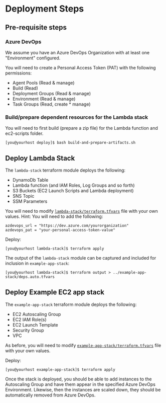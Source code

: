 # Deployment Steps

## Pre-requisite steps
### Azure DevOps
We assume you have an Azure DevOps Organization with at least one "Environment" configured.

You will need to create a Personal Access Token (PAT) with the following permissions:
* Agent Pools (Read & manage)
* Build (Read)
* Deployment Groups (Read & manage)
* Environment (Read & manage)
* Task Groups (Read, create * manage)

### Build/prepare dependent resources for the Lambda stack
You will need to first build (prepare a zip file) for the Lambda function and ec2-scripts folder. 
```
[you@yourhost deploy]$ bash build-and-prepare-artifacts.sh
```

## Deploy Lambda Stack
The `lambda-stack` terraform module deploys the following:
* DynamoDb Table
* Lambda function (and IAM Roles, Log Groups and so forth)
* S3 Buckets (EC2 Launch Scripts and Lambda deployment)
* SNS Topic
* SSM Parameters

You will need to modify [`lambda-stack/terraform.tfvars`](lambda-stack/terraform.tfvars) file with your own values.
Hint: You will need to add the following:
```
azdevops_url = "https://dev.azure.com/yourorganization"
azdevops_pat = "your-personal-access-token-value"
```

Deploy:
```
[you@yourhost lambda-stack]$ terraform apply
```

The output of the `lambda-stack` module can be captured and included for inclusion in `example-app-stack`:
```
[you@yourhost lambda-stack]$ terraform output > ../example-app-stack/deps.auto.tfvars
```

## Deploy Example EC2 app stack
The `example-app-stack` terraform module deploys the following:
* EC2 Autoscaling Group
* EC2 IAM Role(s)
* EC2 Launch Template
* Security Group
* VPC

As before, you will need to modify [`example-app-stack/terraform.tfvars`](example-app-stack/terraform.tfvars) file with your own values.

Deploy:
```
[you@yourhost example-app-stack]$ terraform apply
```

Once the stack is deployed, you should be able to add instances to the Autoscaling Group and have them appear in the specified Azure DevOps Environment. Likewise, then the instances are scaled down, they should be automatically removed from Azure DevOps.